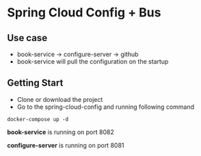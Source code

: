 # Spring Cloud Config + Bus

## Use case
* book-service -> configure-server -> github
* book-service will pull the configuration on the startup

## Getting Start

- Clone or download the project
- Go to the spring-cloud-config and running following command
```shell script
docker-compose up -d
``` 
**book-service** is running on port 8082

**configure-server** is running on port 8081
